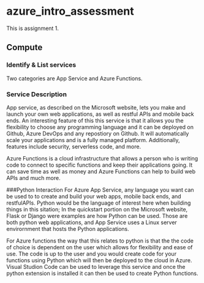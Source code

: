 # azure_intro_assessment
This is assignment 1.

## Compute

### Identify & List services
Two categories are App Service and Azure Functions. 

### Service Description
App service, as described on the Microsoft website, lets you make  and launch your own web applications, as well as restful APIs and mobile back ends. An interesting feature of this this service is that it allows you the flexibility to choose any programming language and it can be deployed on Github, Azure DevOps and any repostiory on Github. It will automatically scale your applications and is a fully managed platform. Additionally, features include security, serverless code, and more. 

Azure Functions is a cloud infrastructure that allows a person who is writing code to connect to specific functions and keep their applications going. It can save time as well as money and Azure Functions can help to build web APIs and much more. 

###Python Interaction
For Azure App Service, any language you want can be used to to create and build your web apps, mobile back ends, and restfulAPIs. Python would be the language of interest here when building things in this sitation;
In the quickstart portion  on the Microsoft website, Flask or Django were examples are how Python can be used. Those are both python web applications, and App Service uses a Linux server envirornment that hosts the Python applications. 

For Azure functions the way that this relates to python is that the the code of choice is dependent on the user which allows for flexibility and ease of use. The code is up to the user and you would create code for your functions using Python which will then be deployed to the cloud in Azure. Visual Studion Code can be used to leverage this service and once the python extension is installed it can then be used to create Python functions. 
